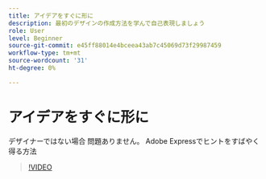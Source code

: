 ```yaml
---
title: アイデアをすぐに形に
description: 最初のデザインの作成方法を学んで自己表現しましょう
role: User
level: Beginner
source-git-commit: e45ff88014e4bceea43ab7c45069d73f29987459
workflow-type: tm+mt
source-wordcount: '31'
ht-degree: 0%

---
```


# アイデアをすぐに形に

デザイナーではない場合 問題ありません。 Adobe Expressでヒントをすばやく得る方法

>[!VIDEO](https://video.tv.adobe.com/v/3420207?quality=12&learn=on&hidetitle=true)
